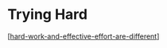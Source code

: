 # Trying Hard

[[hard-work-and-effective-effort-are-different]]

[//begin]: # "Autogenerated link references for markdown compatibility"
[hard-work-and-effective-effort-are-different]: hard-work-and-effective-effort-are-different "Hard Work and Effective Effort Are Different"
[//end]: # "Autogenerated link references"